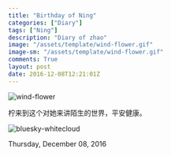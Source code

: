 ```yaml
---
title: "Birthday of Ning"
categories: ["Diary"]
tags: ["Ning"]
description: "Diary of zhao"
image: "/assets/template/wind-flower.gif"
image-sm: "/assets/template/wind-flower.gif"
comments: True
layout: post 
date: 2016-12-08T12:21:01Z
---
```

![wind-flower](/netlink/assets/template/wind-flower.gif)    

柠来到这个对她来讲陌生的世界，平安健康。    

![bluesky-whitecloud](/netlink/media/images/2016-12-08-the-sky-of-nings-birthday.jpg)

Thursday, December 08, 2016